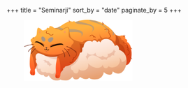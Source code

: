 +++
title = "Seminarji"
sort_by = "date"
paginate_by = 5
+++  

<figure class="image is-flex is-justify-content-center is-align-items-center">
    <img src="/images/purring_cat.svg" style="max-width: 248px" />
</figure>    